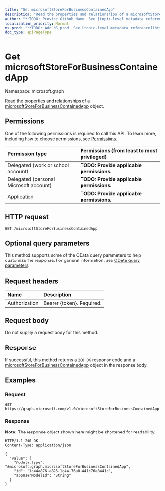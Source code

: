 ```yaml
---
title: "Get microsoftStoreForBusinessContainedApp"
description: "Read the properties and relationships of a microsoftStoreForBusinessContainedApp object."
author: "**TODO: Provide Github Name. See [topic-level metadata reference](https://msgo.azurewebsites.net/add/document/guidelines/metadata.html#topic-level-metadata)**"
localization_priority: Normal
ms.prod: "**TODO: Add MS prod. See [topic-level metadata reference](https://msgo.azurewebsites.net/add/document/guidelines/metadata.html#topic-level-metadata)**"
doc_type: apiPageType
---
```


# Get microsoftStoreForBusinessContainedApp
Namespace: microsoft.graph



Read the properties and relationships of a [microsoftStoreForBusinessContainedApp](../resources/microsoftstoreforbusinesscontainedapp.md) object.

## Permissions
One of the following permissions is required to call this API. To learn more, including how to choose permissions, see [Permissions](/graph/permissions-reference).

|Permission type|Permissions (from least to most privileged)|
|:---|:---|
|Delegated (work or school account)|**TODO: Provide applicable permissions.**|
|Delegated (personal Microsoft account)|**TODO: Provide applicable permissions.**|
|Application|**TODO: Provide applicable permissions.**|

## HTTP request

<!-- {
  "blockType": "ignored"
}
-->
``` http
GET /microsoftStoreForBusinessContainedApp
```

## Optional query parameters
This method supports some of the OData query parameters to help customize the response. For general information, see [OData query parameters](/graph/query-parameters).

## Request headers
|Name|Description|
|:---|:---|
|Authorization|Bearer {token}. Required.|

## Request body
Do not supply a request body for this method.

## Response

If successful, this method returns a `200 OK` response code and a [microsoftStoreForBusinessContainedApp](../resources/microsoftstoreforbusinesscontainedapp.md) object in the response body.

## Examples

### Request
<!-- {
  "blockType": "request",
  "name": "get_microsoftstoreforbusinesscontainedapp"
}
-->
``` http
GET https://graph.microsoft.com/v1.0/microsoftStoreForBusinessContainedApp
```


### Response
**Note:** The response object shown here might be shortened for readability.
<!-- {
  "blockType": "response",
  "truncated": true,
  "@odata.type": "microsoft.graph.microsoftStoreForBusinessContainedApp"
}
-->
``` http
HTTP/1.1 200 OK
Content-Type: application/json

{
  "value": {
    "@odata.type": "#microsoft.graph.microsoftStoreForBusinessContainedApp",
    "id": "1c44a876-a876-1c44-76a8-441c76a8441c",
    "appUserModelId": "String"
  }
}
```

